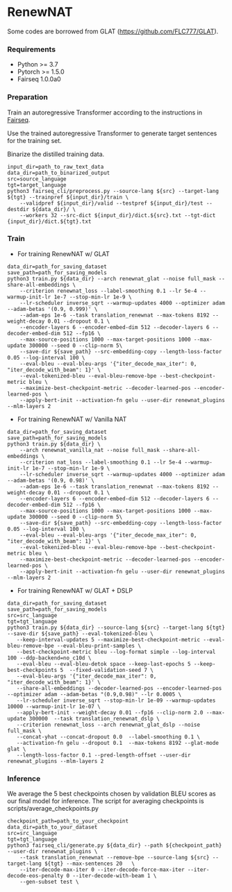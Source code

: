 # RenewNAT
Some codes are borrowed from GLAT (https://github.com/FLC777/GLAT).

### Requirements

* Python >= 3.7
* Pytorch >= 1.5.0
* Fairseq 1.0.0a0

### Preparation
Train an autoregressive Transformer according to the instructions in [Fairseq](https://github.com/pytorch/fairseq).

Use the trained autoregressive Transformer to generate target sentences for the training set.

Binarize the distilled training data.

```
input_dir=path_to_raw_text_data
data_dir=path_to_binarized_output
src=source_language
tgt=target_language
python3 fairseq_cli/preprocess.py --source-lang ${src} --target-lang ${tgt} --trainpref ${input_dir}/train \
    --validpref ${input_dir}/valid --testpref ${input_dir}/test --destdir ${data_dir}/ \
    --workers 32 --src-dict ${input_dir}/dict.${src}.txt --tgt-dict {input_dir}/dict.${tgt}.txt
```

### Train
* For training RenewNAT w/ GLAT
```
data_dir=path_for_saving_dataset
save_path=path_for_saving_models
python3 train.py ${data_dir} --arch renewnat_glat --noise full_mask --share-all-embeddings \
    --criterion renewnat_loss --label-smoothing 0.1 --lr 5e-4 --warmup-init-lr 1e-7 --stop-min-lr 1e-9 \
    --lr-scheduler inverse_sqrt --warmup-updates 4000 --optimizer adam --adam-betas '(0.9, 0.999)' \
    --adam-eps 1e-6 --task translation_renewnat --max-tokens 8192 --weight-decay 0.01 --dropout 0.1 \
    --encoder-layers 6 --encoder-embed-dim 512 --decoder-layers 6 --decoder-embed-dim 512 --fp16 \
    --max-source-positions 1000 --max-target-positions 1000 --max-update 300000 --seed 0 --clip-norm 5\
    --save-dir ${save_path} --src-embedding-copy --length-loss-factor 0.05 --log-interval 100 \
    --eval-bleu --eval-bleu-args '{"iter_decode_max_iter": 0, "iter_decode_with_beam": 1}' \
    --eval-tokenized-bleu --eval-bleu-remove-bpe --best-checkpoint-metric bleu \
    --maximize-best-checkpoint-metric --decoder-learned-pos --encoder-learned-pos \
    --apply-bert-init --activation-fn gelu --user-dir renewnat_plugins --mlm-layers 2
```

* For training RenewNAT w/ Vanilla NAT
```
data_dir=path_for_saving_dataset
save_path=path_for_saving_models
python3 train.py ${data_dir} \
    --arch renewnat_vanilla_nat --noise full_mask --share-all-embeddings \
    --criterion nat_loss --label-smoothing 0.1 --lr 5e-4 --warmup-init-lr 1e-7 --stop-min-lr 1e-9 \
    --lr-scheduler inverse_sqrt --warmup-updates 4000 --optimizer adam --adam-betas '(0.9, 0.98)' \
    --adam-eps 1e-6 --task translation_renewnat --max-tokens 8192 --weight-decay 0.01 --dropout 0.1 \
    --encoder-layers 6 --encoder-embed-dim 512 --decoder-layers 6 --decoder-embed-dim 512 --fp16 \
    --max-source-positions 1000 --max-target-positions 1000 --max-update 300000 --seed 0 --clip-norm 5\
    --save-dir ${save_path} --src-embedding-copy --length-loss-factor 0.05 --log-interval 100 \
    --eval-bleu --eval-bleu-args '{"iter_decode_max_iter": 0, "iter_decode_with_beam": 1}' \
    --eval-tokenized-bleu --eval-bleu-remove-bpe --best-checkpoint-metric bleu \
    --maximize-best-checkpoint-metric --decoder-learned-pos --encoder-learned-pos \
    --apply-bert-init --activation-fn gelu --user-dir renewnat_plugins --mlm-layers 2
```

- For training RenewNAT w/ GLAT + DSLP

```
data_dir=path_for_saving_dataset
save_path=path_for_saving_models
src=src_language
tgt=tgt_language
python3 train.py ${data_dir} --source-lang ${src} --target-lang ${tgt}  --save-dir ${save_path} --eval-tokenized-bleu \
   --keep-interval-updates 5 --maximize-best-checkpoint-metric --eval-bleu-remove-bpe --eval-bleu-print-samples \
   --best-checkpoint-metric bleu --log-format simple --log-interval 100 --ddp-backend=no_c10d \
   --eval-bleu --eval-bleu-detok space --keep-last-epochs 5 --keep-best-checkpoints 5  --fixed-validation-seed 7 \
   --eval-bleu-args '{"iter_decode_max_iter": 0, "iter_decode_with_beam": 1}' \
   --share-all-embeddings --decoder-learned-pos --encoder-learned-pos  --optimizer adam --adam-betas "(0.9,0.98)" --lr 0.0005 \ 
   --lr-scheduler inverse_sqrt --stop-min-lr 1e-09 --warmup-updates 10000 --warmup-init-lr 1e-07 \
   --apply-bert-init --weight-decay 0.01 --fp16 --clip-norm 2.0 --max-update 300000  --task translation_renewnat_dslp \ 
   --criterion renewnat_loss --arch renewnat_glat_dslp --noise full_mask \ 
   --concat-yhat --concat-dropout 0.0  --label-smoothing 0.1 \ 
   --activation-fn gelu --dropout 0.1  --max-tokens 8192 --glat-mode glat \ 
   --length-loss-factor 0.1 --pred-length-offset --user-dir renewnat_plugins --mlm-layers 2
```



### Inference

We average the 5 best checkpoints chosen by validation BLEU scores as our final model for inference. The script for averaging checkpoints is scripts/average_checkpoints.py

```
checkpoint_path=path_to_your_checkpoint
data_dir=path_to_your_dataset
src=src_language
tgt=tgt_language
python3 fairseq_cli/generate.py ${data_dir} --path ${checkpoint_path} --user-dir renewnat_plugins \
    --task translation_renewnat --remove-bpe --source-lang ${src} --target-lang ${tgt} --max-sentences 20   \
    --iter-decode-max-iter 0 --iter-decode-force-max-iter --iter-decode-eos-penalty 0 --iter-decode-with-beam 1 \
    --gen-subset test \
```

